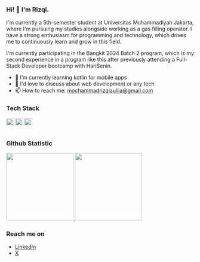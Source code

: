 ### Hi! 👋 I'm Rizqi.

I'm currently a 5th-semester student at Universitas Muhammadiyah Jakarta, where I'm pursuing my studies alongside working as a gas filling operator. I have a strong enthusiasm for programming and technology, which drives me to continuously learn and grow in this field. 

I'm currently participating in the Bangkit 2024 Batch 2 program, which is my second experience in a program like this after previously attending a Full-Stack Developer bootcamp with HariSenin.

- 🌱 I’m currently learning kotlin for mobile apps
- 💬 I'd love to discuss about web development or any tech
- 📫 How to reach me: mochammadrizqiaullia@gmail.com

### Tech Stack
  <a href="#"><img align="left" alt="JavaScript" title="JavaScript" width="21px" src="https://upload.wikimedia.org/wikipedia/commons/9/99/Unofficial_JavaScript_logo_2.svg" /></a>
  <a href="https://nodejs.org/"><img align="left" alt="NodeJS" title="NodeJS" width="21px" src="https://seeklogo.com/images/N/nodejs-logo-FBE122E377-seeklogo.com.png" /></a>
  <a href="https://reactjs.org/"><img align="left" alt="React" title="React" width="21px" src="https://cdn.worldvectorlogo.com/logos/react-2.svg" /></a>
  <br>
  <br>
  
### Github Statistic
<p align="left">
<a href="https://github.com/rizqiau">
  <img height="180em" src="https://github-readme-stats-eight-theta.vercel.app/api?username=rizqiau&show_icons=true&theme=algolia&include_all_commits=true&count_private=true"/>
  <img height="180em" src="https://github-readme-stats-eight-theta.vercel.app/api/top-langs/?username=rizqiau&layout=compact&langs_count=8&theme=algolia"/>
</a>
</p>

### Reach me on
- <a href="https://linkedin.com/in/rizqiau/">LinkedIn</a>
- <a href="https://x.com/rizqiau_">X</a>

